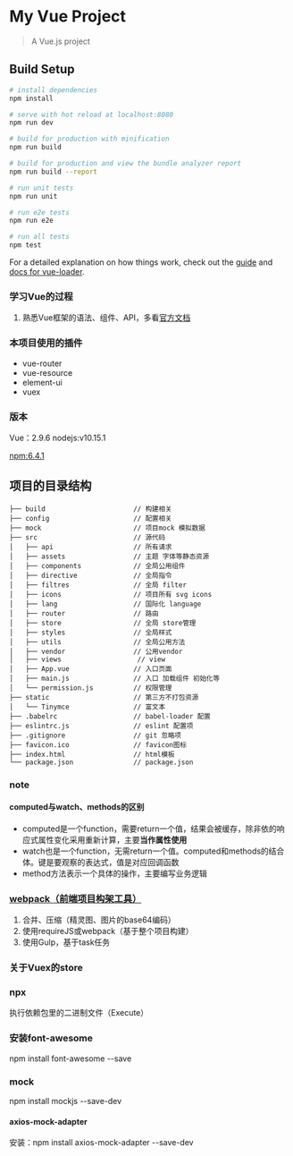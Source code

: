 # My Vue Project

> A Vue.js project

## Build Setup

``` bash
# install dependencies
npm install

# serve with hot reload at localhost:8080
npm run dev

# build for production with minification
npm run build

# build for production and view the bundle analyzer report
npm run build --report

# run unit tests
npm run unit

# run e2e tests
npm run e2e

# run all tests
npm test
```

For a detailed explanation on how things work, check out the [guide](http://vuejs-templates.github.io/webpack/) and [docs for vue-loader](http://vuejs.github.io/vue-loader).
### 学习Vue的过程
1. 熟悉Vue框架的语法、组件、API，多看[官方文档](https://cn.vuejs.org/v2/guide/instance.html#ad)

### 本项目使用的插件
- vue-router
- vue-resource
- element-ui
- vuex

### 版本
Vue：2.9.6
nodejs:v10.15.1

[npm:6.4.1](registry.npmjs.org)

## 项目的目录结构
```
├── build                      // 构建相关  
├── config                     // 配置相关
├── mock                       // 项目mock 模拟数据
├── src                        // 源代码
│   ├── api                    // 所有请求
│   ├── assets                 // 主题 字体等静态资源
│   ├── components             // 全局公用组件
│   ├── directive              // 全局指令
│   ├── filtres                // 全局 filter
│   ├── icons                  // 项目所有 svg icons
│   ├── lang                   // 国际化 language
│   ├── router                 // 路由
│   ├── store                  // 全局 store管理
│   ├── styles                 // 全局样式
│   ├── utils                  // 全局公用方法
│   ├── vendor                 // 公用vendor
│   ├── views                   // view
│   ├── App.vue                // 入口页面
│   ├── main.js                // 入口 加载组件 初始化等
│   └── permission.js          // 权限管理
├── static                     // 第三方不打包资源
│   └── Tinymce                // 富文本
├── .babelrc                   // babel-loader 配置
├── eslintrc.js                // eslint 配置项
├── .gitignore                 // git 忽略项
├── favicon.ico                // favicon图标
├── index.html                 // html模板
└── package.json               // package.json

```
### note
#### computed与watch、methods的区别
- computed是一个function，需要return一个值，结果会被缓存，除非依的响应式属性变化采用重新计算，主要**当作属性使用**
- watch也是一个function，无需return一个值。computed和methods的结合体。键是要观察的表达式，值是对应回调函数
- method方法表示一个具体的操作，主要编写业务逻辑

### [webpack（前端项目构架工具）](webpack.js.org)

1. 合并、压缩（精灵图、图片的base64编码）
2. 使用requireJS或webpack（基于整个项目构建）
3. 使用Gulp，基于task任务


### 关于Vuex的store

### npx
执行依赖包里的二进制文件（Execute）

### 安装font-awesome
npm install font-awesome --save

### mock
npm install mockjs --save-dev

####  axios-mock-adapter
安装：npm install axios-mock-adapter --save-dev
